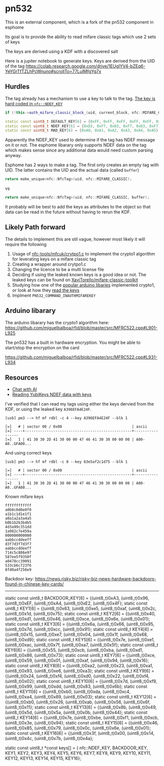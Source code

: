 # pn532

This is an external component, which is a fork of the pn532 component in esphome

Its goal is to provide the ability to read mifare classic tags which use 2 sets of keys

The keys are derived using a KDF with a discovered salt

Here is a jupiter notebook to generate keys. Keys are derived from the UID of the tag
https://colab.research.google.com/drive/1EUgIYV4-bZEq6-YeYGrTfTZLhPcWnuno#scrollTo=77LulMfgYg7x


## Hurdles

The tag already has a mechanism to use a key to talk to the tag. [The key is hard coded in `nfc::NDEF_KEY`](https://github.com/esphome/esphome/blob/dev/esphome/components/nfc/nfc.h#L53) 

```cpp
if (!this->auth_mifare_classic_block_(uid, current_block, nfc::MIFARE_CMD_AUTH_A, nfc::NDEF_KEY)) {
```

```cpp
static const uint8_t DEFAULT_KEY[6] = {0xFF, 0xFF, 0xFF, 0xFF, 0xFF, 0xFF};
static const uint8_t NDEF_KEY[6] = {0xD3, 0xF7, 0xD3, 0xF7, 0xD3, 0xF7};
static const uint8_t MAD_KEY[6] = {0xA0, 0xA1, 0xA2, 0xA3, 0xA4, 0xA5};
```

Apparently the NDEF_KEY used to determine if the tag has NDEF message on it or not. The esphome libarary only supports NDEF data on the tag which makes sense since any additional data would need custom parsing anyway. 


Esphome has 2 ways to make a tag. The first only creates an empty tag with UID. The latter contains the UID and the actual data (called `buffer`)

```cpp
return make_unique<nfc::NfcTag>(uid, nfc::MIFARE_CLASSIC);
```
vs
```cpp
return make_unique<nfc::NfcTag>(uid, nfc::MIFARE_CLASSIC, buffer);
```

It probably will be best to add the keys as attributes to the object so that data can be read in the future without having to rerun the KDF. 


## Likely Path forward

The details to implement this are stil vague, however most likely it will require the following

1. Usage of [nfc-tools/mfcuk/crytpo1.c](https://github.com/nfc-tools/mfcuk/blob/master/src/crypto1.c) to implement the crypto1 algorithm for leverating keys on a mifare classic tag
2. Creating a wrapper around crytpo1.c 
3. Changing the licence to be a multi license file
4. Deciding if using the leaked known keys is a good idea or not. The leaked keys can be found on [XaviTorello/mifare-classic-toolkit](https://github.com/XaviTorello/mifare-classic-toolkit)
5. Studying how one of the [popular arduino libaries](https://github.com/miguelbalboa/rfid) implemented crypto1, or look at how they [read the keys](https://github.com/miguelbalboa/rfid/blob/master/examples/rfid_default_keys/rfid_default_keys.ino)
6. Implment `PN532_COMMAND_INAUTHMIFAREKEY`


## Arduino libarary

The arduino libarary has the crypto1 algorithm here: https://github.com/miguelbalboa/rfid/blob/master/src/MFRC522.cpp#L901-L925

The pn532 has a built in hardware encryption. You might be able to start/stop the encryption on the card

https://github.com/miguelbalboa/rfid/blob/master/src/MFRC522.cpp#L931-L934


## Resources

- [Chat with AI](https://www.perplexity.ai/search/write-arduino-function-to-read-_FE4WYe0RnehNTZVpKD9uA)
- [Reading YubiKeys NDEF data with keys](https://github.com/esphome/feature-requests/issues/2207)



I've verified that I can read my tags using either the keys dervied from the KDF, or using the leaked key `A396EFA4E24F`.


```
[usb] pm3 --> hf mf rdbl -c 4 --key A396EFA4E24F --blk 1

[=]   # | sector 00 / 0x00                                | ascii
[=] ----+-------------------------------------------------+-----------------
[=]   1 | 41 30 30 2D 41 30 00 00 47 46 41 30 30 00 00 00 | A00-A0..GFA00...
```

And using correct keys

```
[usb] pm3 --> hf mf rdbl -c 0 --key 63e5af2c1d75 --blk 1

[=]   # | sector 00 / 0x00                                | ascii
[=] ----+-------------------------------------------------+-----------------
[=]   1 | 41 30 30 2D 41 30 00 00 47 46 41 30 30 00 00 00 | A00-A0..GFA00...
```


Known mifare keys

```
ffffffffffff
a0b0c0d0e0f0
a1b1c1d1e1f1
a0a1a2a3a4a5 
b0b1b2b3b4b5
4d3a99c351dd 
1a982c7e459a
000000000000
aabbccddeeff
d3f7d3f7d3f7
aabbccddeeff
714c5c886e97
587ee5f9350f
a0478cc39091
533cb6c723f6
8fd0a4f256e9
```

Backdoor key: https://news.risky.biz/risky-biz-news-hardware-backdoors-found-in-chinese-key-cards/


----

static const uint8_t BACKDOOR_KEY[6] = {(uint8_t)0xA3, (uint8_t)0x96, (uint8_t)0xEF, (uint8_t)0xA4, (uint8_t)0xE2, (uint8_t)0x4F};
static const uint8_t KEY1[6] =   {(uint8_t)0x63, (uint8_t)0xe5, (uint8_t)0xaf, (uint8_t)0x2c, (uint8_t)0x1d, (uint8_t)0x75};
static const uint8_t KEY2[6] =   {(uint8_t)0x40, (uint8_t)0xd1, (uint8_t)0x46, (uint8_t)0xce, (uint8_t)0x6e, (uint8_t)0x01};
static const uint8_t KEY3[6] =   {(uint8_t)0x6a, (uint8_t)0x66, (uint8_t)0x95, (uint8_t)0x7d, (uint8_t)0xcc, (uint8_t)0x91};
static const uint8_t KEY4[6] =   {(uint8_t)0x15, (uint8_t)0xe7, (uint8_t)0x04, (uint8_t)0x1f, (uint8_t)0x68, (uint8_t)0xd9};
static const uint8_t KEY5[6] =   {(uint8_t)0x7e, (uint8_t)0xe1, (uint8_t)0xac, (uint8_t)0x7f, (uint8_t)0xa7, (uint8_t)0x5f};
static const uint8_t KEY6[6] =   {(uint8_t)0x55, (uint8_t)0xcb, (uint8_t)0xba, (uint8_t)0xd1, (uint8_t)0x86, (uint8_t)0x73};
static const uint8_t KEY7[6] =   {(uint8_t)0xce, (uint8_t)0x59, (uint8_t)0x01, (uint8_t)0xaf, (uint8_t)0x94, (uint8_t)0x16};
static const uint8_t KEY8[6] =   {(uint8_t)0xa2, (uint8_t)0x23, (uint8_t)0xa1, (uint8_t)0x93, (uint8_t)0xe6, (uint8_t)0xa3};
static const uint8_t KEY9[6] =   {(uint8_t)0x24, (uint8_t)0xf4, (uint8_t)0xd0, (uint8_t)0x22, (uint8_t)0xf4, (uint8_t)0x02};
static const uint8_t KEY10[6] =  {(uint8_t)0x7d, (uint8_t)0xf9, (uint8_t)0x99, (uint8_t)0xdd, (uint8_t)0x83, (uint8_t)0x6b};
static const uint8_t KEY11[6] =  {(uint8_t)0xb0, (uint8_t)0xda, (uint8_t)0xc4, (uint8_t)0xa4, (uint8_t)0x89, (uint8_t)0x03};
static const uint8_t KEY12[6] =  {(uint8_t)0xb0, (uint8_t)0x26, (uint8_t)0xab, (uint8_t)0x56, (uint8_t)0x6f, (uint8_t)0x11};
static const uint8_t KEY13[6] =  {(uint8_t)0x8b, (uint8_t)0x49, (uint8_t)0x5d, (uint8_t)0x5a, (uint8_t)0x0b, (uint8_t)0x44};
static const uint8_t KEY14[6] =  {(uint8_t)0x7e, (uint8_t)0xbe, (uint8_t)0xf1, (uint8_t)0xcb, (uint8_t)0x3e, (uint8_t)0x94};
static const uint8_t KEY15[6] =  {(uint8_t)0x46, (uint8_t)0x85, (uint8_t)0x79, (uint8_t)0x0c, (uint8_t)0x6e, (uint8_t)0x01};
static const uint8_t KEY16[6] =  {(uint8_t)0x3f, (uint8_t)0x00, (uint8_t)0x14, (uint8_t)0x4c, (uint8_t)0x7b, (uint8_t)0x4a};

static const uint8_t *const keys[] = { nfc::NDEF_KEY, BACKDOOR_KEY, KEY1, KEY2, KEY3, KEY4, KEY5, KEY6, KEY7, KEY8, KEY9, KEY10, KEY11, KEY12, KEY13, KEY14, KEY15, KEY16};
